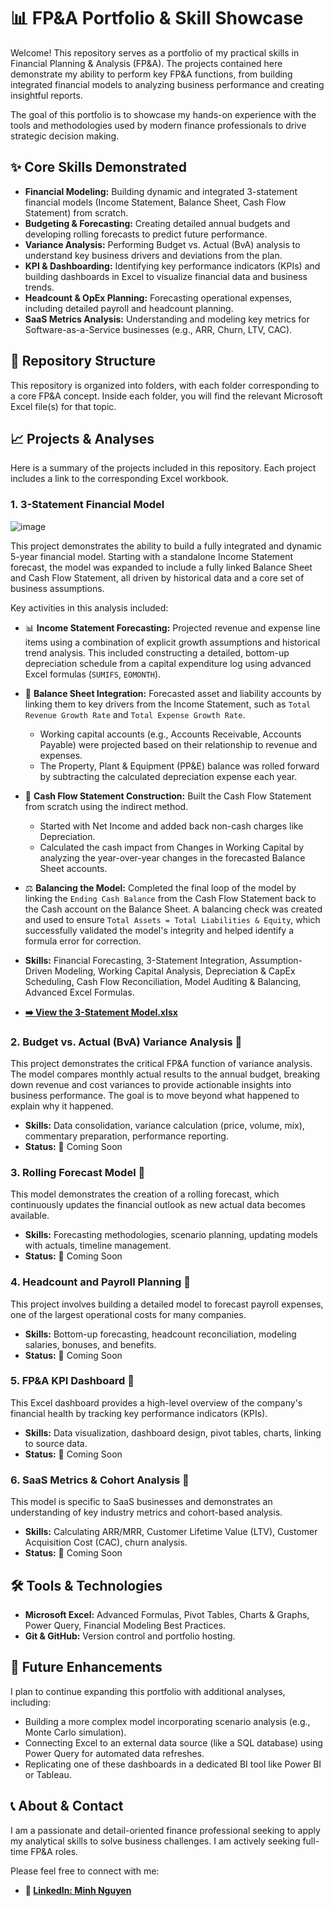 # 📊 FP&A Portfolio & Skill Showcase

Welcome! This repository serves as a portfolio of my practical skills in Financial Planning & Analysis (FP&A). The projects contained here demonstrate my ability to perform key FP&A functions, from building integrated financial models to analyzing business performance and creating insightful reports.

The goal of this portfolio is to showcase my hands-on experience with the tools and methodologies used by modern finance professionals to drive strategic decision making.

## ✨ Core Skills Demonstrated

* **Financial Modeling:** Building dynamic and integrated 3-statement financial models (Income Statement, Balance Sheet, Cash Flow Statement) from scratch.
* **Budgeting & Forecasting:** Creating detailed annual budgets and developing rolling forecasts to predict future performance.
* **Variance Analysis:** Performing Budget vs. Actual (BvA) analysis to understand key business drivers and deviations from the plan.
* **KPI & Dashboarding:** Identifying key performance indicators (KPIs) and building dashboards in Excel to visualize financial data and business trends.
* **Headcount & OpEx Planning:** Forecasting operational expenses, including detailed payroll and headcount planning.
* **SaaS Metrics Analysis:** Understanding and modeling key metrics for Software-as-a-Service businesses (e.g., ARR, Churn, LTV, CAC).

## 📂 Repository Structure

This repository is organized into folders, with each folder corresponding to a core FP&A concept. Inside each folder, you will find the relevant Microsoft Excel file(s) for that topic.

## 📈 Projects & Analyses

Here is a summary of the projects included in this repository. Each project includes a link to the corresponding Excel workbook.

### 1. 3-Statement Financial Model

![image](https://github.com/user-attachments/assets/f0844e4e-6afe-4ebc-b328-9a64da9cdb94)

This project demonstrates the ability to build a fully integrated and dynamic 5-year financial model. Starting with a standalone Income Statement forecast, the model was expanded to include a fully linked Balance Sheet and Cash Flow Statement, all driven by historical data and a core set of business assumptions.

Key activities in this analysis included:

* 📊 **Income Statement Forecasting:** Projected revenue and expense line items using a combination of explicit growth assumptions and historical trend analysis. This included constructing a detailed, bottom-up depreciation schedule from a capital expenditure log using advanced Excel formulas (`SUMIFS`, `EOMONTH`).

* 🔗 **Balance Sheet Integration:** Forecasted asset and liability accounts by linking them to key drivers from the Income Statement, such as `Total Revenue Growth Rate` and `Total Expense Growth Rate`.
  * Working capital accounts (e.g., Accounts Receivable, Accounts Payable) were projected based on their relationship to revenue and expenses.
  * The Property, Plant & Equipment (PP&E) balance was rolled forward by subtracting the calculated depreciation expense each year.

* 🌊 **Cash Flow Statement Construction:** Built the Cash Flow Statement from scratch using the indirect method.
  * Started with Net Income and added back non-cash charges like Depreciation.
  * Calculated the cash impact from Changes in Working Capital by analyzing the year-over-year changes in the forecasted Balance Sheet accounts.

* ⚖️ **Balancing the Model:** Completed the final loop of the model by linking the `Ending Cash Balance` from the Cash Flow Statement back to the Cash account on the Balance Sheet. A balancing check was created and used to ensure `Total Assets = Total Liabilities & Equity`, which successfully validated the model's integrity and helped identify a formula error for correction.

* **Skills:** Financial Forecasting, 3-Statement Integration, Assumption-Driven Modeling, Working Capital Analysis, Depreciation & CapEx Scheduling, Cash Flow Reconciliation, Model Auditing & Balancing, Advanced Excel Formulas.
* **[➡️ View the 3-Statement Model.xlsx](./Financial_Modeling/3_Statement_Model.xlsx)**

### 2. Budget vs. Actual (BvA) Variance Analysis 🚧
This project demonstrates the critical FP&A function of variance analysis. The model compares monthly actual results to the annual budget, breaking down revenue and cost variances to provide actionable insights into business performance. The goal is to move beyond what happened to explain why it happened.
* **Skills:** Data consolidation, variance calculation (price, volume, mix), commentary preparation, performance reporting.
* **Status:** 🚧 Coming Soon

### 3. Rolling Forecast Model 🚧
This model demonstrates the creation of a rolling forecast, which continuously updates the financial outlook as new actual data becomes available.
* **Skills:** Forecasting methodologies, scenario planning, updating models with actuals, timeline management.
* **Status:** 🚧 Coming Soon

### 4. Headcount and Payroll Planning 🚧
This project involves building a detailed model to forecast payroll expenses, one of the largest operational costs for many companies.
* **Skills:** Bottom-up forecasting, headcount reconciliation, modeling salaries, bonuses, and benefits.
* **Status:** 🚧 Coming Soon

### 5. FP&A KPI Dashboard 🚧
This Excel dashboard provides a high-level overview of the company's financial health by tracking key performance indicators (KPIs).
* **Skills:** Data visualization, dashboard design, pivot tables, charts, linking to source data.
* **Status:** 🚧 Coming Soon

### 6. SaaS Metrics & Cohort Analysis 🚧
This model is specific to SaaS businesses and demonstrates an understanding of key industry metrics and cohort-based analysis.
* **Skills:** Calculating ARR/MRR, Customer Lifetime Value (LTV), Customer Acquisition Cost (CAC), churn analysis.
* **Status:** 🚧 Coming Soon

## 🛠️ Tools & Technologies

* **Microsoft Excel:** Advanced Formulas, Pivot Tables, Charts & Graphs, Power Query, Financial Modeling Best Practices.
* **Git & GitHub:** Version control and portfolio hosting.

## 🚀 Future Enhancements

I plan to continue expanding this portfolio with additional analyses, including:
* Building a more complex model incorporating scenario analysis (e.g., Monte Carlo simulation).
* Connecting Excel to an external data source (like a SQL database) using Power Query for automated data refreshes.
* Replicating one of these dashboards in a dedicated BI tool like Power BI or Tableau.

## 📞 About & Contact

I am a passionate and detail-oriented finance professional seeking to apply my analytical skills to solve business challenges. I am actively seeking full-time FP&A roles.

Please feel free to connect with me:
* **💼 [LinkedIn: Minh Nguyen](https://www.linkedin.com/in/minhpdx/)**
